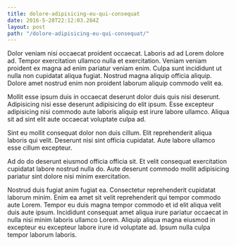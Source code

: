 ```yaml
---
title: dolore-adipisicing-eu-qui-consequat
date: 2016-5-28T22:12:03.284Z
layout: post
path: "/dolore-adipisicing-eu-qui-consequat/"
---
```


Dolor veniam nisi occaecat proident occaecat. Laboris ad ad Lorem dolore ad. Tempor exercitation ullamco nulla et exercitation. Veniam veniam proident ex magna ad enim pariatur veniam enim. Culpa sunt incididunt ut nulla non cupidatat aliqua fugiat. Nostrud magna aliquip officia aliquip. Dolore amet nostrud enim non proident laborum aliquip commodo velit ea.

Mollit esse ipsum duis in occaecat deserunt dolor duis quis nisi deserunt. Adipisicing nisi esse deserunt adipisicing do elit ipsum. Esse excepteur adipisicing nisi commodo aute laboris aliquip est irure labore ullamco. Aliqua sit ad sint elit aute occaecat voluptate culpa ad.

Sint eu mollit consequat dolor non duis cillum. Elit reprehenderit aliqua laboris qui velit. Deserunt nisi sint officia cupidatat. Aute labore ullamco esse cillum excepteur.

Ad do do deserunt eiusmod officia officia sit. Et velit consequat exercitation cupidatat labore nostrud nulla do. Aute deserunt commodo mollit adipisicing pariatur sint dolore nisi minim exercitation.

Nostrud duis fugiat anim fugiat ea. Consectetur reprehenderit cupidatat laborum minim. Enim ea amet sit velit reprehenderit qui tempor commodo aute Lorem. Tempor eu duis magna tempor commodo et id elit aliqua velit duis aute ipsum. Incididunt consequat amet aliqua irure pariatur occaecat in nulla nisi minim laboris ullamco Lorem. Aliquip aliqua magna eiusmod in excepteur eu excepteur labore irure id voluptate ad. Ipsum nulla culpa tempor laborum laboris.